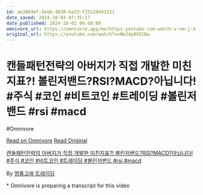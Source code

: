 ```yaml
---
id: ae3869ef-3eeb-4830-ba33-f251204d3131
date_saved: 2024-10-04 07:35:17
date_published: 2024-10-02 09:00:00
omnivore_url: https://omnivore.app/me/https-youtube-com-watch-v-nm-j-4-p-0-vsc-dw-1925485f196
original_url: https://youtube.com/watch?v=NmJ4p0VSCDw
---
```


# 캔들패턴전략의 아버지가 직접 개발한 미친지표?! 볼린저밴드?RSI?MACD?아닙니다! #주식  #코인   #비트코인  #트레이딩   #볼린저밴드  #rsi     #macd
#Omnivore
 
[Read on Omnivore](https://omnivore.app/me/https-youtube-com-watch-v-nm-j-4-p-0-vsc-dw-1925485f196)
[Read Original](https://youtube.com/watch?v=NmJ4p0VSCDw)
 
[캔들패턴전략의 아버지가 직접 개발한 미친지표?! 볼린저밴드?RSI?MACD?아닙니다! #주식 #코인 #비트코인 #트레이딩 #볼린저밴드 #rsi #macd](https://youtube.com/watch?v=NmJ4p0VSCDw)

By [명품고래 트레이딩](https://www.youtube.com/@Luxury%5FWhale)

\* Omnivore is preparing a transcript for this video